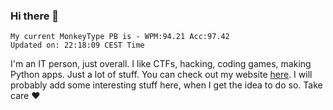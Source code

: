 ### Hi there 👋
<!-- PB START -->
```
My current MonkeyType PB is - WPM:94.21 Acc:97.42
Updated on: 22:18:09 CEST Time
```
<!-- PB END -->
I'm an IT person, just overall. I like CTFs, hacking, coding games, making Python apps. Just a lot of stuff.
You can check out my website [here](https://skill3472.github.io/).
I will probably add some interesting stuff here, when I get the idea to do so. Take care ❤️
